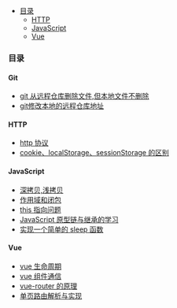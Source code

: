 <!-- START doctoc generated TOC please keep comment here to allow auto update -->
<!-- DON'T EDIT THIS SECTION, INSTEAD RE-RUN doctoc TO UPDATE -->

- [目录](#%E7%9B%AE%E5%BD%95)
  - [HTTP](#http)
  - [JavaScript](#javascript)
  - [Vue](#vue)

<!-- END doctoc generated TOC please keep comment here to allow auto update -->

### 目录

#### Git

- [git 从远程仓库删除文件,但本地文件不删除](../../issues/4)
- [git修改本地的远程仓库地址](../../issues/6)

#### HTTP

- [http 协议](./http/http协议.md)
- [cookie、localStorage、sessionStorage 的区别](./http/cookie和localStorage.md)

#### JavaScript

- [深拷贝,浅拷贝](./js/深拷贝,浅拷贝.md)
- [作用域和闭包](./js/作用域与闭包.md)
- [this 指向问题](./js/this指向问题以及call,apply,bind的区别.md)
- [JavaScript 原型链与继承的学习](./js/js原型链与继承.md)
- [实现一个简单的 sleep 函数](./js/实现一个简单的sleep函数.md)

#### Vue

- [vue 生命周期](./vue/vue生命周期.md)
- [vue 组件通信](./vue/vue组件通信.md)
- [vue-router 的原理](./vue/vue-router.md)
- [单页路由解析与实现](https://github.com/chenqf/frontEndBlog/issues/11)
